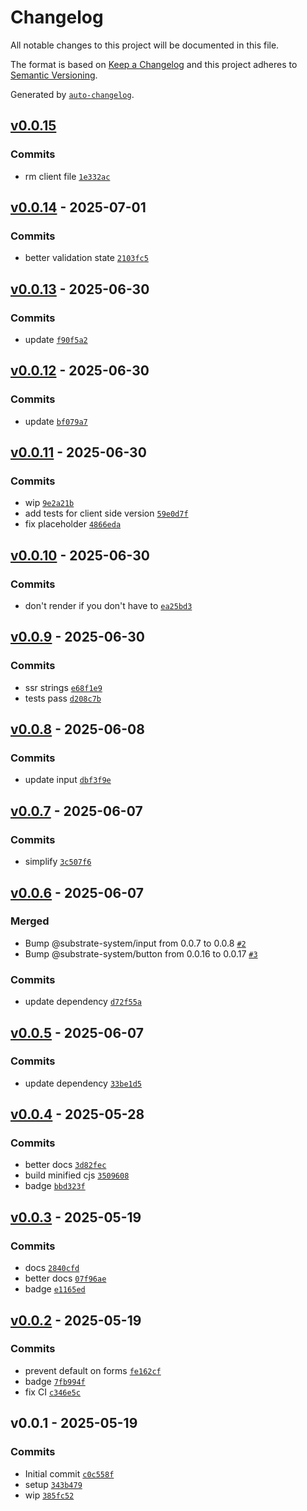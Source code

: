 # Changelog

All notable changes to this project will be documented in this file.

The format is based on [Keep a Changelog](https://keepachangelog.com/en/1.0.0/)
and this project adheres to [Semantic Versioning](https://semver.org/spec/v2.0.0.html).

Generated by [`auto-changelog`](https://github.com/CookPete/auto-changelog).

## [v0.0.15](https://github.com/substrate-system/email/compare/v0.0.14...v0.0.15)

### Commits

- rm client file [`1e332ac`](https://github.com/substrate-system/email/commit/1e332ace08735bd0acf823f8f8c2c05e13730395)

## [v0.0.14](https://github.com/substrate-system/email/compare/v0.0.13...v0.0.14) - 2025-07-01

### Commits

- better validation state [`2103fc5`](https://github.com/substrate-system/email/commit/2103fc5f02a11e804b0c443a26855766b4a7b205)

## [v0.0.13](https://github.com/substrate-system/email/compare/v0.0.12...v0.0.13) - 2025-06-30

### Commits

- update [`f90f5a2`](https://github.com/substrate-system/email/commit/f90f5a2667fc62a74844a96718d8a88f09ecffe8)

## [v0.0.12](https://github.com/substrate-system/email/compare/v0.0.11...v0.0.12) - 2025-06-30

### Commits

- update [`bf079a7`](https://github.com/substrate-system/email/commit/bf079a78d414a9c9ae53ac64b61d8aea94a09f0c)

## [v0.0.11](https://github.com/substrate-system/email/compare/v0.0.10...v0.0.11) - 2025-06-30

### Commits

- wip [`9e2a21b`](https://github.com/substrate-system/email/commit/9e2a21b42b0771b4b67621d7d52ae16d7b74e3ad)
- add tests for client side version [`59e0d7f`](https://github.com/substrate-system/email/commit/59e0d7ff76d8256f9296e1e9e5affaeb7bf3e482)
- fix placeholder [`4866eda`](https://github.com/substrate-system/email/commit/4866eda2c579d49d3bc7ebae5f6eea19a3f13bb9)

## [v0.0.10](https://github.com/substrate-system/email/compare/v0.0.9...v0.0.10) - 2025-06-30

### Commits

- don't render if you don't have to [`ea25bd3`](https://github.com/substrate-system/email/commit/ea25bd3cc92ac7dc4dbbc9714eb8da75d928ac33)

## [v0.0.9](https://github.com/substrate-system/email/compare/v0.0.8...v0.0.9) - 2025-06-30

### Commits

- ssr strings [`e68f1e9`](https://github.com/substrate-system/email/commit/e68f1e9cf2ef195d2a0682841ec121396f6075db)
- tests pass [`d208c7b`](https://github.com/substrate-system/email/commit/d208c7ba212207df8f2004c14b9d6aac061a1966)

## [v0.0.8](https://github.com/substrate-system/email/compare/v0.0.7...v0.0.8) - 2025-06-08

### Commits

- update input [`dbf3f9e`](https://github.com/substrate-system/email/commit/dbf3f9ea41aa07ab7f7ae23d29b39cbed3f6648a)

## [v0.0.7](https://github.com/substrate-system/email/compare/v0.0.6...v0.0.7) - 2025-06-07

### Commits

- simplify [`3c507f6`](https://github.com/substrate-system/email/commit/3c507f651428e7103f67f943f8a213364e210bf2)

## [v0.0.6](https://github.com/substrate-system/email/compare/v0.0.5...v0.0.6) - 2025-06-07

### Merged

- Bump @substrate-system/input from 0.0.7 to 0.0.8 [`#2`](https://github.com/substrate-system/email/pull/2)
- Bump @substrate-system/button from 0.0.16 to 0.0.17 [`#3`](https://github.com/substrate-system/email/pull/3)

### Commits

- update dependency [`d72f55a`](https://github.com/substrate-system/email/commit/d72f55a6ece1e096ac294df9cde5285d6179b215)

## [v0.0.5](https://github.com/substrate-system/email/compare/v0.0.4...v0.0.5) - 2025-06-07

### Commits

- update dependency [`33be1d5`](https://github.com/substrate-system/email/commit/33be1d58a0ee3e36143653892297d9f198bcf281)

## [v0.0.4](https://github.com/substrate-system/email/compare/v0.0.3...v0.0.4) - 2025-05-28

### Commits

- better docs [`3d82fec`](https://github.com/substrate-system/email/commit/3d82fecbbee27f27f4e81e850a254a6ab14d742a)
- build minified cjs [`3509608`](https://github.com/substrate-system/email/commit/3509608dc6baf277395bf313e639482a5ccd2a9e)
- badge [`bbd323f`](https://github.com/substrate-system/email/commit/bbd323f8df69b47dc73867ea424a5cf81ad6c312)

## [v0.0.3](https://github.com/substrate-system/email/compare/v0.0.2...v0.0.3) - 2025-05-19

### Commits

- docs [`2840cfd`](https://github.com/substrate-system/email/commit/2840cfd5f6776218a579a3c11456f15b82a13ba8)
- better docs [`07f96ae`](https://github.com/substrate-system/email/commit/07f96ae3f1ef5b13f007887a20481474cf5caf7a)
- badge [`e1165ed`](https://github.com/substrate-system/email/commit/e1165ed8d1a7a25ec6c3d02e9f41d05ec7975be7)

## [v0.0.2](https://github.com/substrate-system/email/compare/v0.0.1...v0.0.2) - 2025-05-19

### Commits

- prevent default on forms [`fe162cf`](https://github.com/substrate-system/email/commit/fe162cf74583644bec85ac14d408d97b24703eb4)
- badge [`7fb994f`](https://github.com/substrate-system/email/commit/7fb994f4d95a3f55917aa21de33f30e7a8ebe840)
- fix CI [`c346e5c`](https://github.com/substrate-system/email/commit/c346e5ca9fa04487a0e47fa3eceaa46e067a90bb)

## v0.0.1 - 2025-05-19

### Commits

- Initial commit [`c0c558f`](https://github.com/substrate-system/email/commit/c0c558f9ddcc850cf239a2020f9c88287cacc33a)
- setup [`343b479`](https://github.com/substrate-system/email/commit/343b479ad8ccfecde5f8fcb34700395c5afc2fdd)
- wip [`385fc52`](https://github.com/substrate-system/email/commit/385fc52cd01cef28d1bedc267d74371efa3be713)

